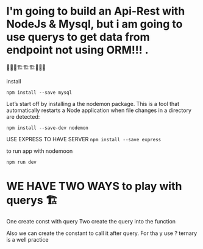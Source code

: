# I'm going to build an Api-Rest with NodeJs & Mysql, but i am going to use querys to get data from endpoint not using ORM!!! .

🚧🚧🚧🏗️🏗️🏗️🚧🚧🚧

install

`` npm install --save mysql `` 

Let’s start off by installing a the nodemon package. This is a tool that automatically restarts a Node application when file changes in a directory are detected:

`` npm install --save-dev nodemon `` 

USE EXPRESS TO HAVE SERVER 
``npm install --save express``

to run app with nodemoon

``npm run dev ``


# WE HAVE TWO WAYS to play with querys 🏗️

One create const with query
Two create the query into the function

Also we can create the constant to call it after query. For tha y use ? ternary is a well practice


